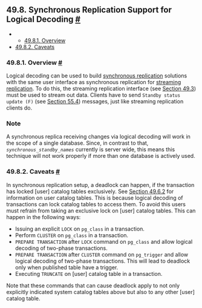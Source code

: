 ## 49.8. Synchronous Replication Support for Logical Decoding [#](#LOGICALDECODING-SYNCHRONOUS)

  * *   [49.8.1. Overview](logicaldecoding-synchronous#LOGICALDECODING-SYNCHRONOUS-OVERVIEW)
  * [49.8.2. Caveats](logicaldecoding-synchronous#LOGICALDECODING-SYNCHRONOUS-CAVEATS)

### 49.8.1. Overview [#](#LOGICALDECODING-SYNCHRONOUS-OVERVIEW)

Logical decoding can be used to build [synchronous replication](warm-standby#SYNCHRONOUS-REPLICATION "27.2.8. Synchronous Replication") solutions with the same user interface as synchronous replication for [streaming replication](warm-standby#STREAMING-REPLICATION "27.2.5. Streaming Replication"). To do this, the streaming replication interface (see [Section 49.3](logicaldecoding-walsender "49.3. Streaming Replication Protocol Interface")) must be used to stream out data. Clients have to send `Standby status update (F)` (see [Section 55.4](protocol-replication "55.4. Streaming Replication Protocol")) messages, just like streaming replication clients do.

### Note

A synchronous replica receiving changes via logical decoding will work in the scope of a single database. Since, in contrast to that, *`synchronous_standby_names`* currently is server wide, this means this technique will not work properly if more than one database is actively used.

### 49.8.2. Caveats [#](#LOGICALDECODING-SYNCHRONOUS-CAVEATS)

In synchronous replication setup, a deadlock can happen, if the transaction has locked \[user] catalog tables exclusively. See [Section 49.6.2](logicaldecoding-output-plugin#LOGICALDECODING-CAPABILITIES "49.6.2. Capabilities") for information on user catalog tables. This is because logical decoding of transactions can lock catalog tables to access them. To avoid this users must refrain from taking an exclusive lock on \[user] catalog tables. This can happen in the following ways:

* Issuing an explicit `LOCK` on `pg_class` in a transaction.
* Perform `CLUSTER` on `pg_class` in a transaction.
* `PREPARE TRANSACTION` after `LOCK` command on `pg_class` and allow logical decoding of two-phase transactions.
* `PREPARE TRANSACTION` after `CLUSTER` command on `pg_trigger` and allow logical decoding of two-phase transactions. This will lead to deadlock only when published table have a trigger.
* Executing `TRUNCATE` on \[user] catalog table in a transaction.

Note that these commands that can cause deadlock apply to not only explicitly indicated system catalog tables above but also to any other \[user] catalog table.